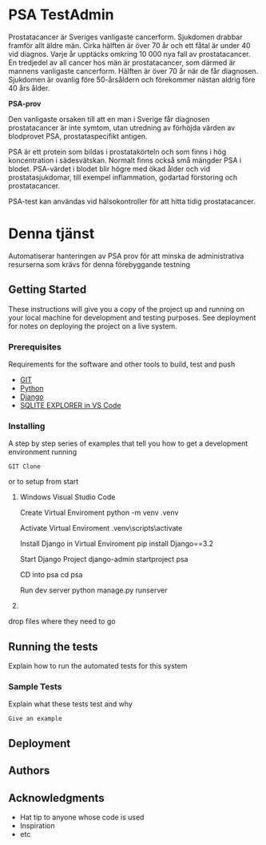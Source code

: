 # PSA TestAdmin

Prostatacancer är Sveriges vanligaste cancerform. Sjukdomen drabbar framför allt äldre män. Cirka hälften är över 70 år och ett fåtal är under 40 vid diagnos. Varje år upptäcks omkring 10 000 nya fall av prostatacancer. En tredjedel av all cancer hos män är prostatacancer, som därmed är mannens vanligaste cancerform. Hälften är över 70 år när de får diagnosen. Sjukdomen är ovanlig före 50-årsåldern och förekommer nästan aldrig före 40 års ålder.

<b>PSA-prov</b>

Den vanligaste orsaken till att en man i Sverige får diagnosen prostatacancer är inte symtom, utan utredning av förhöjda värden av blodprovet PSA, prostataspecifikt antigen. 

PSA är ett protein som bildas i prostatakörteln och som finns i hög koncentration i sädesvätskan. Normalt finns också små mängder PSA i blodet.
PSA-värdet i blodet blir högre med ökad ålder och vid prostatasjukdomar, till exempel inflammation, godartad förstoring och prostatacancer.

PSA-test kan användas vid hälsokontroller för att hitta tidig prostatacancer.

# Denna tjänst

Automatiserar hanteringen av PSA prov för att minska de administrativa resurserna som krävs för denna förebyggande testning


## Getting Started

These instructions will give you a copy of the project up and running on
your local machine for development and testing purposes. See deployment
for notes on deploying the project on a live system.

### Prerequisites

Requirements for the software and other tools to build, test and push 
- [GIT](https://github.com/)
- [Python](https://www.python.org/)
- [Django](https://www.djangoproject.com/)
- [SQLITE EXPLORER in VS Code](https://marketplace.visualstudio.com/items?itemName=alexcvzz.vscode-sqlite)


### Installing

A step by step series of examples that tell you how to get a development
environment running
      
    GIT Clone

or to setup from start

1. 
    Windows
    Visual Studio Code

    Create Virtual Enviroment
    python -m venv .venv

    Activate Virtual Enviroment
    .venv\scripts\activate

    Install Django in Virtual Enviroment
    pip install Django==3.2

    Start Django Project
    django-admin startproject psa

    CD into psa
    cd psa

    Run dev server
    python manage.py runserver
2. 
drop files where they need to go

## Running the tests

Explain how to run the automated tests for this system

### Sample Tests

Explain what these tests test and why

    Give an example


## Deployment


## Authors


## Acknowledgments

  - Hat tip to anyone whose code is used
  - Inspiration
  - etc